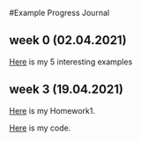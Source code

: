 #Example Progress Journal
## week 0 (02.04.2021)

[Here](files/IE360_Hw0) is my 5 interesting examples

## week 3 (19.04.2021)

[Here](files/IE360_Hw1) is my Homework1.

[Here](files/IE360_Hw1code.Rmd) is my code.
